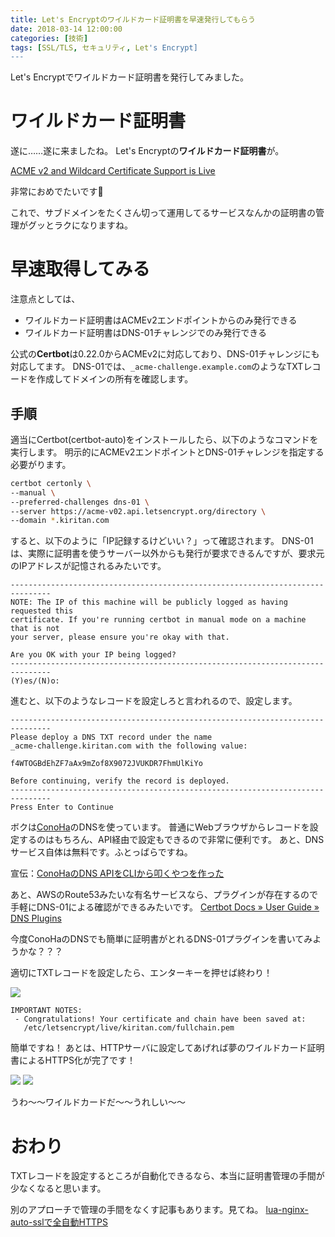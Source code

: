 ```yaml
---
title: Let's Encryptのワイルドカード証明書を早速発行してもらう
date: 2018-03-14 12:00:00
categories: [技術]
tags: [SSL/TLS, セキュリティ, Let's Encrypt]
---
```


Let's Encryptでワイルドカード証明書を発行してみました。

<!--more-->

# ワイルドカード証明書

遂に……遂に来ましたね。
Let's Encryptの**ワイルドカード証明書**が。

[ACME v2 and Wildcard Certificate Support is Live](https://community.letsencrypt.org/t/acme-v2-and-wildcard-certificate-support-is-live/55579)

非常におめでたいです🎉

これで、サブドメインをたくさん切って運用してるサービスなんかの証明書の管理がグッとラクになりますね。

# 早速取得してみる

注意点としては、

- ワイルドカード証明書はACMEv2エンドポイントからのみ発行できる
- ワイルドカード証明書はDNS-01チャレンジでのみ発行できる

公式の**Certbot**は0.22.0からACMEv2に対応しており、DNS-01チャレンジにも対応してます。
DNS-01では、`_acme-challenge.example.com`のようなTXTレコードを作成してドメインの所有を確認します。

## 手順

適当にCertbot(certbot-auto)をインストールしたら、以下のようなコマンドを実行します。
明示的にACMEv2エンドポイントとDNS-01チャレンジを指定する必要がります。

```sh
certbot certonly \
--manual \
--preferred-challenges dns-01 \
--server https://acme-v02.api.letsencrypt.org/directory \
--domain *.kiritan.com
```

すると、以下のように「IP記録するけどいい？」って確認されます。
DNS-01は、実際に証明書を使うサーバー以外からも発行が要求できるんですが、要求元のIPアドレスが記憶されるみたいです。

```
-------------------------------------------------------------------------------
NOTE: The IP of this machine will be publicly logged as having requested this
certificate. If you're running certbot in manual mode on a machine that is not
your server, please ensure you're okay with that.

Are you OK with your IP being logged?
-------------------------------------------------------------------------------
(Y)es/(N)o:
```

進むと、以下のようなレコードを設定しろと言われるので、設定します。

```
-------------------------------------------------------------------------------
Please deploy a DNS TXT record under the name
_acme-challenge.kiritan.com with the following value:

f4WTOGBdEhZF7aAx9mZof8X9072JVUKDR7FhmUlKiYo

Before continuing, verify the record is deployed.
-------------------------------------------------------------------------------
Press Enter to Continue
```

ボクは[ConoHa](https://www.conoha.jp/referral/?token=sp928CCbwhPZeu0SLEbeVyIhGOsIchLSzaun2yUbKWaR.q89860-OPA)のDNSを使っています。
普通にWebブラウザからレコードを設定するのはもちろん、API経由で設定もできるので非常に便利です。
あと、DNSサービス自体は無料です。ふとっばらですね。

宣伝：[ConoHaのDNS APIをCLIから叩くやつを作った](/archives/14/)

あと、AWSのRoute53みたいな有名サービスなら、プラグインが存在するので手軽にDNS-01による確認ができるみたいです。
[Certbot Docs » User Guide » DNS Plugins](https://certbot.eff.org/docs/using.html#dns-plugins)

今度ConoHaのDNSでも簡単に証明書がとれるDNS-01プラグインを書いてみようかな？？？

適切にTXTレコードを設定したら、エンターキーを押せば終わり！

![](0.png)

```
IMPORTANT NOTES:
 - Congratulations! Your certificate and chain have been saved at:
   /etc/letsencrypt/live/kiritan.com/fullchain.pem
```

簡単ですね！
あとは、HTTPサーバに設定してあげれば夢のワイルドカード証明書によるHTTPS化が完了です！

![](1.png)
![](2.png)

うわ〜〜ワイルドカードだ〜〜うれしい〜〜

# おわり

TXTレコードを設定するところが自動化できるなら、本当に証明書管理の手間が少なくなると思います。

別のアプローチで管理の手間をなくす記事もあります。見てね。
[lua-nginx-auto-sslで全自動HTTPS](/archives/21/)
